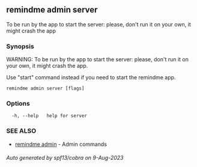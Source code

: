 ## remindme admin server

To be run by the app to start the server: please, don't run it on your own, it might crash the app

### Synopsis

WARNING: To be run by the app to start the server: please, don't run it on your own, it might crash the app.

Use "start" command instead if you need to start the remindme app.

```
remindme admin server [flags]
```

### Options

```
  -h, --help   help for server
```

### SEE ALSO

* [remindme admin](remindme_admin.md)	 - Admin commands

###### Auto generated by spf13/cobra on 9-Aug-2023
